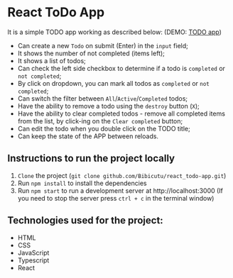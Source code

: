 # React ToDo App
It is a simple TODO app working as described below: (DEMO: [TODO app](https://Bibicutu.github.io/react_todo-app/))

  - Can create a new `Todo` on submit (Enter) in the `input` field;
  - It shows the number of not completed (items left);
  - It shows a list of todos;
  - Can check the left side checkbox to determine if a todo is `completed` or `not completed`;
  - By click on dropdown, you can mark all todos as `completed` or `not completed`;
  - Can switch the filter between `All`/`Active`/`Completed` todos;
  - Have the ability to remove a todo using the `destroy` button (`X`);
  - Have the ability to clear completed todos - remove all completed items from the list, by click-ing on the `Clear completed` button;
  - Can edit the todo when you double click on the TODO title;
  - Can keep the state of the APP between reloads.

## Instructions to run the project locally

  1. `Clone` the project (`git clone github.com/Bibicutu/react_todo-app.git`)
  1. Run `npm install` to install the dependencies
  1. Run `npm start` to run a development server at http://localhost:3000 (If you need to stop the server press `ctrl + c` in the terminal window)

## Technologies used for the project:

- HTML 
- CSS
- JavaScript
- Typescript
- React
